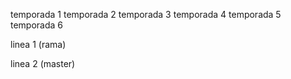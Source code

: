 temporada 1
temporada 2
temporada 3
temporada 4
temporada 5
temporada 6









linea 1 (rama)






linea 2 (master)


